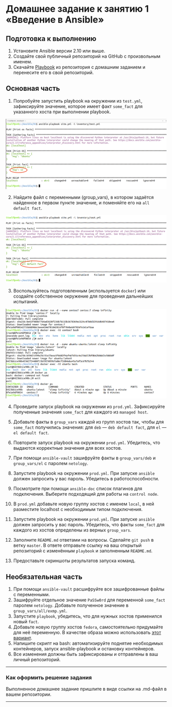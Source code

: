 # Домашнее задание к занятию 1 «Введение в Ansible»

## Подготовка к выполнению

1. Установите Ansible версии 2.10 или выше.
2. Создайте свой публичный репозиторий на GitHub с произвольным именем.
3. Скачайте [Playbook](./playbook/) из репозитория с домашним заданием и перенесите его в свой репозиторий.

## Основная часть

1. Попробуйте запустить playbook на окружении из `test.yml`, зафиксируйте значение, которое имеет факт `some_fact` для указанного хоста при выполнении playbook.

![s1](https://github.com/svpuzin/HomeWorkNetology/blob/main/17%20-%20Система%20управления%20конфигурациями/Введение%20в%20Ansible/img/Снимок%20экрана%202025-06-28%20в%2010.57.05.png)


2. Найдите файл с переменными (group_vars), в котором задаётся найденное в первом пункте значение, и поменяйте его на `all default fact`.

![s2](https://github.com/svpuzin/HomeWorkNetology/blob/main/17%20-%20Система%20управления%20конфигурациями/Введение%20в%20Ansible/img/Снимок%20экрана%202025-06-28%20в%2011.07.40.png)


3. Воспользуйтесь подготовленным (используется `docker`) или создайте собственное окружение для проведения дальнейших испытаний.

![s3](https://github.com/svpuzin/HomeWorkNetology/blob/main/17%20-%20Система%20управления%20конфигурациями/Введение%20в%20Ansible/img/Снимок%20экрана%202025-06-28%20в%2011.23.15.png)


4. Проведите запуск playbook на окружении из `prod.yml`. Зафиксируйте полученные значения `some_fact` для каждого из `managed host`.


5. Добавьте факты в `group_vars` каждой из групп хостов так, чтобы для `some_fact` получились значения: для `deb` — `deb default fact`, для `el` — `el default fact`.


6.  Повторите запуск playbook на окружении `prod.yml`. Убедитесь, что выдаются корректные значения для всех хостов.


7. При помощи `ansible-vault` зашифруйте факты в `group_vars/deb` и `group_vars/el` с паролем `netology`.


8. Запустите playbook на окружении `prod.yml`. При запуске `ansible` должен запросить у вас пароль. Убедитесь в работоспособности.


9. Посмотрите при помощи `ansible-doc` список плагинов для подключения. Выберите подходящий для работы на `control node`.


10. В `prod.yml` добавьте новую группу хостов с именем  `local`, в ней разместите localhost с необходимым типом подключения.


11. Запустите playbook на окружении `prod.yml`. При запуске `ansible` должен запросить у вас пароль. Убедитесь, что факты `some_fact` для каждого из хостов определены из верных `group_vars`.


12. Заполните `README.md` ответами на вопросы. Сделайте `git push` в ветку `master`. В ответе отправьте ссылку на ваш открытый репозиторий с изменённым `playbook` и заполненным `README.md`.


13. Предоставьте скриншоты результатов запуска команд.

## Необязательная часть

1. При помощи `ansible-vault` расшифруйте все зашифрованные файлы с переменными.
2. Зашифруйте отдельное значение `PaSSw0rd` для переменной `some_fact` паролем `netology`. Добавьте полученное значение в `group_vars/all/exmp.yml`.
3. Запустите `playbook`, убедитесь, что для нужных хостов применился новый `fact`.
4. Добавьте новую группу хостов `fedora`, самостоятельно придумайте для неё переменную. В качестве образа можно использовать [этот вариант](https://hub.docker.com/r/pycontribs/fedora).
5. Напишите скрипт на bash: автоматизируйте поднятие необходимых контейнеров, запуск ansible-playbook и остановку контейнеров.
6. Все изменения должны быть зафиксированы и отправлены в ваш личный репозиторий.

---

### Как оформить решение задания

Выполненное домашнее задание пришлите в виде ссылки на .md-файл в вашем репозитории.

---
